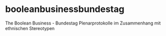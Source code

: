 # booleanbusinessbundestag
The Boolean Business - Bundestag Plenarprotokolle im Zusammenhang mit ethnischen Stereotypen
